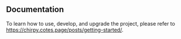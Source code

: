 <!-- markdownlint-disable-next-line -->


## Documentation

To learn how to use, develop, and upgrade the project, please refer to https://chirpy.cotes.page/posts/getting-started/.

